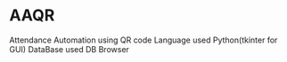 # AAQR
Attendance Automation using QR code
Language used Python(tkinter for GUI)
DataBase used DB Browser
